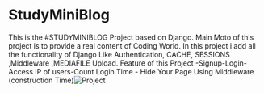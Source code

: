 # StudyMiniBlog
This is the #STUDYMINIBLOG Project based on Django.
Main Moto of this project is to provide a real content of Coding World. In this project i add all the functionality of Django Like Authentication, CACHE, SESSIONS ,Middleware ,MEDIAFILE Upload.
Feature of this Project -Signup-Login-Access IP of users-Count Login Time - Hide Your Page Using Middleware (construction Time)![Project](https://user-images.githubusercontent.com/92724753/162424195-8d2913db-22b9-4256-a174-fafc35036710.PNG)
